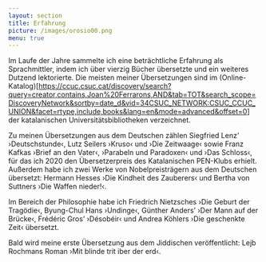 ```yaml
---
layout: section
title: Erfahrung
picture: /images/orosio00.png
menu: true
---
```

Im Laufe der Jahre sammelte ich eine beträchtliche Erfahrung als Sprachmittler, indem ich über vierzig Bücher übersetzte und ein weiteres Dutzend lektorierte. Die meisten meiner Übersetzungen sind im (Online-Katalog)[https://ccuc.csuc.cat/discovery/search?query=creator,contains,Joan%20Ferrarons,AND&tab=TOT&search_scope=DiscoveryNetwork&sortby=date_d&vid=34CSUC_NETWORK:CSUC_CCUC_UNION&facet=rtype,include,books&lang=en&mode=advanced&offset=0] der katalanischen Universitätsbibliotheken verzeichnet.

Zu meinen Übersetzungen aus dem Deutschen zählen Siegfried Lenz’ ›Deutschstunde‹, Lutz Seilers ›Kruso‹ und ›Die Zeitwaage‹ sowie Franz Kafkas ›Brief an den Vater‹, ›Parabeln und Paradoxen‹ und ›Das Schloss‹, für das ich 2020 den Übersetzerpreis des Katalanischen PEN-Klubs erhielt. Außerdem habe ich zwei Werke von Nobelpreisträgern aus dem Deutschen übersetzt: Hermann Hesses ›Die Kindheit des Zauberers‹ und Bertha von Suttners ›Die Waffen nieder!‹.

Im Bereich der Philosophie habe ich Friedrich Nietzsches ›Die Geburt der Tragödie‹, Byung-Chul Hans ›Undinge‹, Günther Anders’ ›Der Mann auf der Brücke‹, Frédéric Gros’ ›Désobéir‹ und Andrea Köhlers ›Die geschenkte Zeit‹ übersetzt.

Bald wird meine erste Übersetzung aus dem Jiddischen veröffentlicht: Lejb Rochmans Roman ›Mit blinde trit iber der erd‹.
